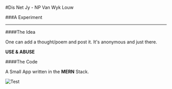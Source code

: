 #Dis Net Jy - NP Van Wyk Louw

###A Experiment

* * *

####The Idea

One can add a thought/poem and post it. It's anonymous and just there.

**USE & ABUSE**

####The Code

A Small App written in the **MERN** Stack.

![Test](https://github.com/ahwelgemoed/thoughtsandpoetry/tree/master/Untitled.gif)
